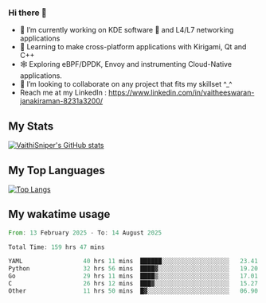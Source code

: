 ### Hi there 👋

- 🔭 I’m currently working on KDE software 💓 and L4/L7 networking applications 
- 📖 Learning to make cross-platform applications with Kirigami, Qt and C++
- 🕸️ Exploring eBPF/DPDK, Envoy and instrumenting Cloud-Native applications. 
- 👯 I’m looking to collaborate on any project that fits my skillset ^_^
- Reach me at my LinkedIn : https://www.linkedin.com/in/vaitheeswaran-janakiraman-8231a3200/

## My Stats
[![VaithiSniper's GitHub stats](https://github-readme-stats.vercel.app/api?username=VaithiSniper&hide=stars&theme=radical)](https://github.com/anuraghazra/github-readme-stats)

## My Top Languages

[![Top Langs](https://github-readme-stats.vercel.app/api/top-langs/?username=VaithiSniper&layout=compact)](https://github.com/anuraghazra/github-readme-stats)

## My wakatime usage

<!--START_SECTION:waka-->

```rust
From: 13 February 2025 - To: 14 August 2025

Total Time: 159 hrs 47 mins

YAML                 40 hrs 11 mins  ██████░░░░░░░░░░░░░░░░░░░   23.41 %
Python               32 hrs 56 mins  ████▓░░░░░░░░░░░░░░░░░░░░   19.20 %
Go                   29 hrs 11 mins  ████▒░░░░░░░░░░░░░░░░░░░░   17.01 %
C                    26 hrs 12 mins  ███▓░░░░░░░░░░░░░░░░░░░░░   15.27 %
Other                11 hrs 50 mins  █▓░░░░░░░░░░░░░░░░░░░░░░░   06.90 %
```

<!--END_SECTION:waka-->
